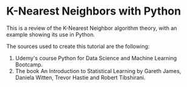 # K-Nearest Neighbors with Python
This is a review of the K-Nearest Neighbor algorithm theory, with an example showing its use in Python.

The sources used to create this tutorial are the following:

  1.  Udemy's course Python for Data Science and Machine Learning Bootcamp.
  2.  The book An Introduction to Statistical Learning by Gareth James, Daniela Witten, Trevor Hastie and Robert Tibshirani.
